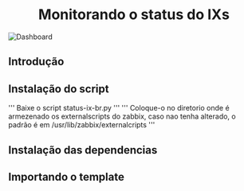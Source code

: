 <h1 align="center"> Monitorando o status do IXs </h1>

![Dashboard](https://user-images.githubusercontent.com/60305462/162094385-d89f4cca-a3f9-4252-887e-68b255576ea2.jpg)


## Introdução

## Instalação do script

'''
Baixe o script status-ix-br.py 
'''
'''
Coloque-o no diretorio onde é armezenado os externalscripts do zabbix, caso nao tenha alterado, o padrão é em /usr/lib/zabbix/externalcripts
'''
## Instalação das dependencias

## Importando o template
